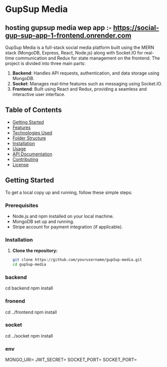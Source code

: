 # GupSup Media
## hosting gupsup media wep app :- https://social-gup-sup-app-1-frontend.onrender.com
GupSup Media is a full-stack social media platform built using the MERN stack (MongoDB, Express, React, Node.js) along with Socket.IO for real-time communication and Redux for state management on the frontend. The project is divided into three main parts:

1. **Backend**: Handles API requests, authentication, and data storage using MongoDB.
2. **Socket**: Manages real-time features such as messaging using Socket.IO.
3. **Frontend**: Built using React and Redux, providing a seamless and interactive user interface.

## Table of Contents

- [Getting Started](#getting-started)
- [Features](#features)
- [Technologies Used](#technologies-used)
- [Folder Structure](#folder-structure)
- [Installation](#installation)
- [Usage](#usage)
- [API Documentation](#api-documentation)
- [Contributing](#contributing)
- [License](#license)

## Getting Started

To get a local copy up and running, follow these simple steps:

### Prerequisites

- Node.js and npm installed on your local machine.
- MongoDB set up and running.
- Stripe account for payment integration (if applicable).

### Installation

1. **Clone the repository:**

   ```bash
   git clone https://github.com/yourusername/gupSup-media.git
   cd gupSup-media
### backend
cd backend
npm install

### fronend
cd ../frontend
npm install

### socket
cd ../socket
npm install

### env
MONGO_URI=<Your MongoDB URI>
JWT_SECRET=<Your JWT Secret>
SOCKET_PORT=<Your Socket.IO Server Port>
SOCKET_PORT=<Your Socket.IO Server Port>

